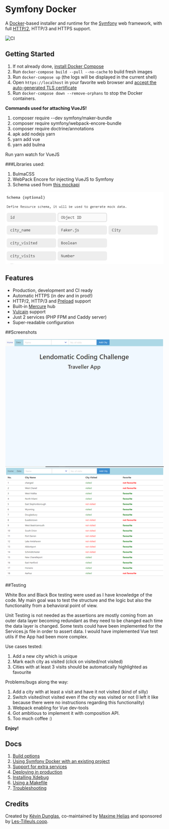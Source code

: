 # Symfony Docker

A [Docker](https://www.docker.com/)-based installer and runtime for the [Symfony](https://symfony.com) web framework, with full [HTTP/2](https://symfony.com/doc/current/weblink.html), HTTP/3 and HTTPS support.

![CI](https://github.com/dunglas/symfony-docker/workflows/CI/badge.svg)

## Getting Started

1. If not already done, [install Docker Compose](https://docs.docker.com/compose/install/)
2. Run `docker-compose build --pull --no-cache` to build fresh images
3. Run `docker-compose up` (the logs will be displayed in the current shell)
4. Open `https://localhost` in your favorite web browser and [accept the auto-generated TLS certificate](https://stackoverflow.com/a/15076602/1352334)
5. Run `docker-compose down --remove-orphans` to stop the Docker containers.

**Commands used for attaching VueJS!**
1. composer require --dev symfony/maker-bundle
2. composer require symfony/webpack-encore-bundle
3. composer require doctrine/annotations
4. apk add nodejs yarn
5. yarn add vue
6. yarn add bulma


Run yarn watch for VueJS

###Libraries used:
1. BulmaCSS
2. WebPack Encore for injecting VueJS to Symfony
3. Schema used from [this mockapi](https://mockapi.io)


![img.png](readme_imgs/img.png)

## Features

* Production, development and CI ready
* Automatic HTTPS (in dev and in prod!)
* HTTP/2, HTTP/3 and [Preload](https://symfony.com/doc/current/web_link.html) support
* Built-in [Mercure](https://symfony.com/doc/current/mercure.html) hub
* [Vulcain](https://vulcain.rocks) support
* Just 2 services (PHP FPM and Caddy server)
* Super-readable configuration


##Screenshots

![img_2.png](readme_imgs/img_2.png)
![img_1.png](readme_imgs/img_1.png)


##Testing

White Box and Black Box testing were used as I have knowledge of the code. My main goal was to test the structure and the logic
 but also the functionality from a behavioral point of view.

Unit Testing is not needed as the assertions are mostly coming from an outer data layer becoming redundant as they need to be changed each time the data layer is changed. 
Some tests could have been implemented for the Services.js file in order to assert data.
I would have implemented Vue test utils if the App had been more complex.

Use cases tested:
1. Add a new city which is unique
2. Mark each city as visited (click on visited/not visited)
3. Cities with at least 3 visits should be automatically highlighted as favourite

Problems/bugs along the way:
1. Add a city with at least a visit and have it not visited (kind of silly)
2. Switch visited/not visited even if the city was visited or not (I left it like because there were no instructions regarding this functionality)
3. Webpack enabling for Vue dev-tools
4. Got ambitious to implement it with composition API.
5. Too much coffee :)

**Enjoy!**

## Docs

1. [Build options](docs/build.md)
2. [Using Symfony Docker with an existing project](docs/existing-project.md)
3. [Support for extra services](docs/extra-services.md)
4. [Deploying in production](docs/production.md)
5. [Installing Xdebug](docs/xdebug.md)
6. [Using a Makefile](docs/makefile.md)
7. [Troubleshooting](docs/troubleshooting.md)

## Credits

Created by [Kévin Dunglas](https://dunglas.fr), co-maintained by [Maxime Helias](https://twitter.com/maxhelias) and sponsored by [Les-Tilleuls.coop](https://les-tilleuls.coop).

